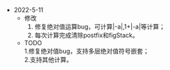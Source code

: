 - 2022-5-11 <br>
  - 修改
    1. 修复绝对值运算bug，可计算|-a|,1+|-a|等计算；<br>
    2. 每次计算完成清除postfix和figStack。<br>
  - TODO <br>
    1.修复绝对值bug，支持多层绝对值符号嵌套；<br>
    2.支持其他计算。




